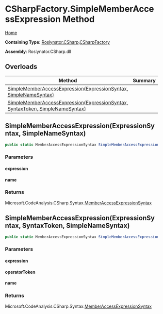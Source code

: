 <a name="_top"></a>

# CSharpFactory\.SimpleMemberAccessExpression Method

[Home](../../../../README.md#_top)

**Containing Type**: [Roslynator.CSharp](../../README.md#_top)\.[CSharpFactory](../README.md#_top)

**Assembly**: Roslynator\.CSharp\.dll

## Overloads

| Method | Summary |
| ------ | ------- |
| [SimpleMemberAccessExpression(ExpressionSyntax, SimpleNameSyntax)](#Roslynator_CSharp_CSharpFactory_SimpleMemberAccessExpression_Microsoft_CodeAnalysis_CSharp_Syntax_ExpressionSyntax_Microsoft_CodeAnalysis_CSharp_Syntax_SimpleNameSyntax_) | |
| [SimpleMemberAccessExpression(ExpressionSyntax, SyntaxToken, SimpleNameSyntax)](#Roslynator_CSharp_CSharpFactory_SimpleMemberAccessExpression_Microsoft_CodeAnalysis_CSharp_Syntax_ExpressionSyntax_Microsoft_CodeAnalysis_SyntaxToken_Microsoft_CodeAnalysis_CSharp_Syntax_SimpleNameSyntax_) | |

## SimpleMemberAccessExpression\(ExpressionSyntax, SimpleNameSyntax\) <a name="Roslynator_CSharp_CSharpFactory_SimpleMemberAccessExpression_Microsoft_CodeAnalysis_CSharp_Syntax_ExpressionSyntax_Microsoft_CodeAnalysis_CSharp_Syntax_SimpleNameSyntax_"></a>

```csharp
public static MemberAccessExpressionSyntax SimpleMemberAccessExpression(ExpressionSyntax expression, SimpleNameSyntax name)
```

### Parameters

#### expression

#### name

### Returns

Microsoft\.CodeAnalysis\.CSharp\.Syntax\.[MemberAccessExpressionSyntax](https://docs.microsoft.com/en-us/dotnet/api/microsoft.codeanalysis.csharp.syntax.memberaccessexpressionsyntax)

## SimpleMemberAccessExpression\(ExpressionSyntax, SyntaxToken, SimpleNameSyntax\) <a name="Roslynator_CSharp_CSharpFactory_SimpleMemberAccessExpression_Microsoft_CodeAnalysis_CSharp_Syntax_ExpressionSyntax_Microsoft_CodeAnalysis_SyntaxToken_Microsoft_CodeAnalysis_CSharp_Syntax_SimpleNameSyntax_"></a>

```csharp
public static MemberAccessExpressionSyntax SimpleMemberAccessExpression(ExpressionSyntax expression, SyntaxToken operatorToken, SimpleNameSyntax name)
```

### Parameters

#### expression

#### operatorToken

#### name

### Returns

Microsoft\.CodeAnalysis\.CSharp\.Syntax\.[MemberAccessExpressionSyntax](https://docs.microsoft.com/en-us/dotnet/api/microsoft.codeanalysis.csharp.syntax.memberaccessexpressionsyntax)

